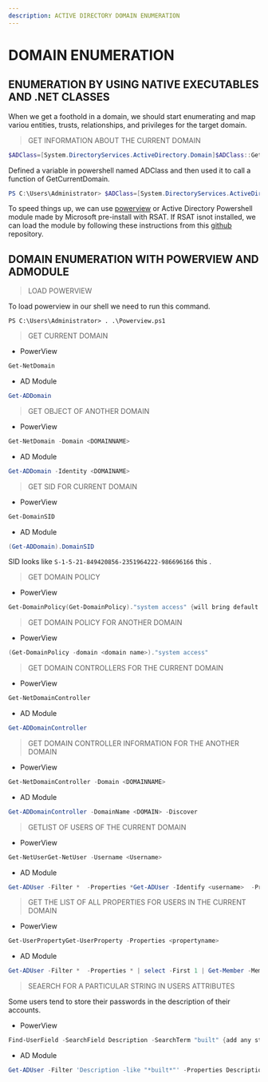 ```yaml
---
description: ACTIVE DIRECTORY DOMAIN ENUMERATION
---
```


# DOMAIN ENUMERATION



## ENUMERATION BY USING NATIVE EXECUTABLES AND .NET CLASSES

When we get a foothold in a domain, we should start enumerating and map variou entities, trusts, relationships, and privileges for the target domain.

> GET INFORMATION ABOUT THE CURRENT DOMAIN

```powershell
$ADClass=[System.DirectoryServices.ActiveDirectory.Domain]$ADClass::GetCurrentDomain()
```

Defined a variable in powershell named ADClass and then used it to call a function of GetCurrentDomain.

```powershell
PS C:\Users\Administrator> $ADClass=[System.DirectoryServices.ActiveDirectory.Domain]PS C:\Users\Administrator> $ADClass::GetCurrentDomain()Forest                  : CONTROLLER.localDomainControllers       : {Domain-Controller.CONTROLLER.local}Children                : {}DomainMode              : UnknownDomainModeLevel         : 7Parent                  :PdcRoleOwner            : Domain-Controller.CONTROLLER.localRidRoleOwner            : Domain-Controller.CONTROLLER.localInfrastructureRoleOwner : Domain-Controller.CONTROLLER.localName                    : CONTROLLER.local
```

To speed things up, we can use [powerview](https://github.com/PowerShellMafia/PowerSploit/blob/master/Recon/PowerView.ps1) or Active Directory Powershell module made by Microsoft pre-install with RSAT. If RSAT isnot installed, we can load the module by following these instructions from this [github](https://github.com/samratashok/ADModule) repository.

## DOMAIN ENUMERATION WITH POWERVIEW AND ADMODULE

> LOAD POWERVIEW

To load powerview in our shell we need to run this command.

`PS C:\Users\Administrator> . .\Powerview.ps1`

> GET CURRENT DOMAIN

* PowerView

```powershell
Get-NetDomain
```

* AD Module

```powershell
Get-ADDomain
```

> GET OBJECT OF ANOTHER DOMAIN

* PowerView

```powershell
Get-NetDomain -Domain <DOMAINNAME>
```

* AD Module

```powershell
Get-ADDomain -Identity <DOMAINAME>
```

> GET SID FOR CURRENT DOMAIN

* PowerView

```powershell
Get-DomainSID
```

* AD Module

```powershell
(Get-ADDomain).DomainSID
```

SID looks like `S-1-5-21-849420856-2351964222-986696166` this .

> GET DOMAIN POLICY

* PowerView

```powershell
Get-DomainPolicy(Get-DomainPolicy)."system access" {will bring default system policy}(Get-DomainPolicy)."kerberos policy"
```

> GET DOMAIN POLICY FOR ANOTHER DOMAIN

* PowerView

```powershell
(Get-DomainPolicy -domain <domain name>)."system access"
```

> GET DOMAIN CONTROLLERS FOR THE CURRENT DOMAIN

* PowerView

```powershell
Get-NetDomainController
```

* AD Module

```powershell
Get-ADDomainController
```

> GET DOMAIN CONTROLLER INFORMATION FOR THE ANOTHER DOMAIN

* PowerView

```powershell
Get-NetDomainController -Domain <DOMAINNAME>
```

* AD Module

```powershell
Get-ADDomainController -DomainName <DOMAIN> -Discover
```

> GETLIST OF USERS OF THE CURRENT DOMAIN

* PowerView

```powershell
Get-NetUserGet-NetUser -Username <Username>
```

* AD Module

```powershell
Get-ADUser -Filter *  -Properties *Get-ADUser -Identify <username>  -Properties *
```

> GET THE LIST OF ALL PROPERTIES FOR USERS IN THE CURRENT DOMAIN

* PowerView

```powershell
Get-UserPropertyGet-UserProperty -Properties <propertyname>
```

* AD Module

```powershell
Get-ADUser -Filter *  -Properties * | select -First 1 | Get-Member -MemberType *Property | select Name
```

> SEAERCH FOR A PARTICULAR STRING IN USERS ATTRIBUTES

Some users tend to store their passwords in the description of their accounts.

* PowerView

```powershell
Find-UserField -SearchField Description -SearchTerm "built" {add any string here}PS C:\Users\Administrator\Downloads> Find-UserField -SearchField Description -SearchTerm "password"samaccountname description-------------- -----------SQLService     My password is MYpassword123#
```

* AD Module

```powershell
Get-ADUser -Filter 'Description -like "*built*"' -Properties Description | select name,Description
```
